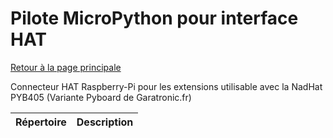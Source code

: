 # Pilote MicroPython pour interface HAT
[Retour à la page principale](../../readme.md)

Connecteur HAT Raspberry-Pi pour les extensions utilisable avec la NadHat PYB405 (Variante Pyboard de Garatronic.fr)

<table>
<thead>
  <th>Répertoire</th><th>Description</th>
</thead>
<tbody>
</tbody>
</table>

